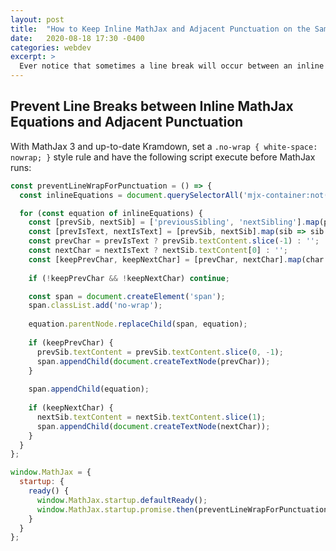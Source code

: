 ```yaml
---
layout: post
title:  "How to Keep Inline MathJax and Adjacent Punctuation on the Same Line"
date:   2020-08-18 17:30 -0400
categories: webdev
excerpt: >
  Ever notice that sometimes a line break will occur between an inline MathJax equation and an immediately adjacent punctuation mark? In this post I show how to prevent that.
---
```


## Prevent Line Breaks between Inline MathJax Equations and Adjacent Punctuation

With MathJax 3 and up-to-date Kramdown, set a `.no-wrap { white-space: nowrap; }` style rule and have the following script execute before MathJax runs:

```javascript
const preventLineWrapForPunctuation = () => {
  const inlineEquations = document.querySelectorAll('mjx-container:not([display=true])');

  for (const equation of inlineEquations) {
    const [prevSib, nextSib] = ['previousSibling', 'nextSibling'].map(prop => equation[prop]);
    const [prevIsText, nextIsText] = [prevSib, nextSib].map(sib => sib && sib.nodeType === Node.TEXT_NODE);
    const prevChar = prevIsText ? prevSib.textContent.slice(-1) : '';
    const nextChar = nextIsText ? nextSib.textContent[0] : '';
    const [keepPrevChar, keepNextChar] = [prevChar, nextChar].map(char => /\S/.test(char));
  
    if (!keepPrevChar && !keepNextChar) continue;

    const span = document.createElement('span');
    span.classList.add('no-wrap');
  
    equation.parentNode.replaceChild(span, equation);
  
    if (keepPrevChar) {
      prevSib.textContent = prevSib.textContent.slice(0, -1);
      span.appendChild(document.createTextNode(prevChar));
    }
  
    span.appendChild(equation);
  
    if (keepNextChar) {
      nextSib.textContent = nextSib.textContent.slice(1);
      span.appendChild(document.createTextNode(nextChar));
    }
  }
};

window.MathJax = {
  startup: {
    ready() {
      window.MathJax.startup.defaultReady();
      window.MathJax.startup.promise.then(preventLineWrapForPunctuation);
    }
  }
};
```
